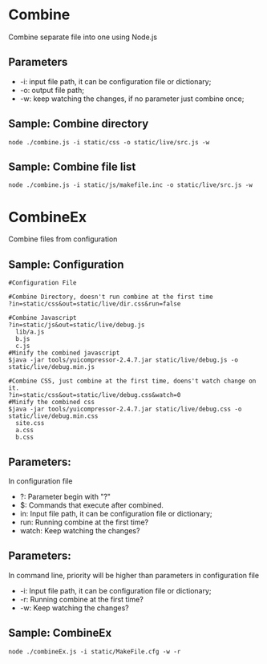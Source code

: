Combine
==============
Combine separate file into one using Node.js


Parameters
--------------
- -i: input file path, it can be configuration file or dictionary;
- -o: output file path;
- -w: keep watching the changes, if no parameter just combine once;


Sample: Combine directory
--------------
    node ./combine.js -i static/css -o static/live/src.js -w

Sample: Combine file list 
--------------
    node ./combine.js -i static/js/makefile.inc -o static/live/src.js -w


CombineEx
==============
Combine files from configuration

Sample: Configuration
--------------
    #Configuration File

    #Combine Directory, doesn't run combine at the first time
    ?in=static/css&out=static/live/dir.css&run=false

    #Combine Javascript
    ?in=static/js&out=static/live/debug.js
      lib/a.js
      b.js
      c.js
    #Minify the combined javascript
    $java -jar tools/yuicompressor-2.4.7.jar static/live/debug.js -o static/live/debug.min.js

    #Combine CSS, just combine at the first time, doens't watch change on it.
    ?in=static/css&out=static/live/debug.css&watch=0
    #Minify the combined css
    $java -jar tools/yuicompressor-2.4.7.jar static/live/debug.css -o static/live/debug.min.css
      site.css
      a.css
      b.css

Parameters:
--------------
In configuration file
- ?:      Parameter begin with "?"
- $:      Commands that execute after combined.
- in:     Input file path, it can be configuration file or dictionary;
- run:    Running combine at the first time?
- watch:  Keep watching the changes?

Parameters:
--------------
In command line, priority will be higher than parameters in configuration file
- -i: Input file path, it can be configuration file or dictionary;
- -r: Running combine at the first time?
- -w: Keep watching the changes?

Sample: CombineEx
--------------
    node ./combineEx.js -i static/MakeFile.cfg -w -r
